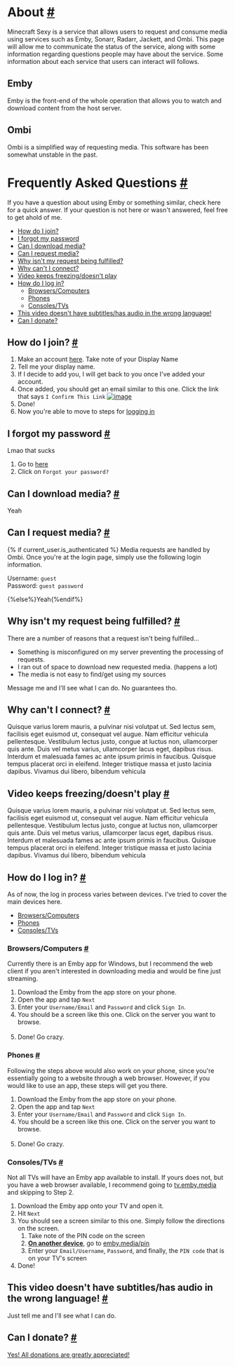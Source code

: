 <a id='about' class='anchor'></a>

# About [#](#about)

Minecraft Sexy is a service that allows users to request and consume
media using services such as Emby, Sonarr,
Radarr, Jackett, and Ombi. This page will allow me to communicate
the status of the service, along with some information regarding
questions people may have about the service. Some information about each service that
users can interact will follows.

## Emby

Emby is the front-end of the whole operation that allows you to watch and download content
from the host server.

## Ombi

Ombi is a simplified way of requesting media. This software has been somewhat unstable in the past.

<a id='faqs' class='anchor'></a>

# Frequently Asked Questions [#](#faqs)

If you have a question about using Emby or something similar, check here for a quick answer.
If your question is not here or wasn't answered, feel free to get ahold of me.

* [How do I join?](#how-do-i-join)
* [I forgot my password](#i-forgot-my-password)
* [Can I download media?](#can-i-download-media)
* [Can I request media?](#can-i-request-media)
* [Why isn't my request being fulfilled?](#why-isnt-my-request-being-fulfilled)
* [Why can't I connect?](#why-cant-i-connect)
* [Video keeps freezing/doesn't play](#video-keeps-freezing-doesnt-play)
* [How do I log in?](#how-do-i-log-in)
    * [Browsers/Computers](#browsers-computers)
    * [Phones](#phones)
    * [Consoles/TVs](#consoles-tvs)
* [This video doesn't have subtitles/has audio in the wrong language!](#this-video-doesnt-have-subtitles-has-audio-in-the-wrong-language)
* [Can I donate?](#can-i-donate)

<a id='how-do-i-join' class='anchor'></a>

## How do I join? [#](#how-do-i-join)

<ol>
    <li>Make an account <a target="_blank" href="http://emby.media/community/index.php?/register">here</a>. Take note of your Display Name</li>
    <li>Tell me your display name.</li>
    <li>If I decide to add you, I will get back to you once I've added your account.</li>
    <li>Once added, you should get an email similar to this one. 
        Click the link that says <code>I Confirm This Link</code>
        <a href="{{url_for('static',filename='img/connectemail.png')}}">
            <img src="{{url_for('static',filename='img/connectemail.png')}}" class="img-fluid rounded mx-auto d-block" alt="image">
        </a>
    </li>
    <li>Done!</li>
    <li>Now you're able to move to steps for <a href="#logging-in">logging in</a></li>
</ol>

<a id='i-forgot-my-password' class='anchor'></a>

## I forgot my password [#](#i-forgot-my-password)

Lmao that sucks

1. Go to [here](https://emby.media/community/index.php?/login)
2. Click on `Forgot your password?`

<a id='can-i-download-media' class='anchor'></a>

## Can I download media? [#](#can-i-download-media)

Yeah

<a id='can-i-request-media' class='anchor'></a>

## Can I request media? [#](#can-i-request-media)

{% if current_user.is_authenticated %}
Media requests are handled by Ombi. Once you're at the login page, simply
use the following login information.

Username: `guest`  
Password: `guest password`

{%else%}Yeah{%endif%}

<a id='why-isnt-my-request-being-fulfilled' class='anchor'></a>

## Why isn't my request being fulfilled? [#](#why-isnt-my-request-being-fulfilled)

There are a number of reasons that a request isn't being fulfilled...

* Something is misconfigured on my server preventing the processing of requests.
* I ran out of space to download new requested media. (happens a lot)
* The media is not easy to find/get using my sources

Message me and I'll see what I can do. No guarantees tho.

<a id='why-cant-i-connect' class='anchor'></a>

## Why can't I connect? [#](#why-cant-i-connect)

Quisque varius lorem mauris, a pulvinar nisi volutpat ut. Sed lectus sem, facilisis eget euismod ut, consequat vel augue. Nam efficitur vehicula pellentesque. Vestibulum lectus justo, congue at luctus non, ullamcorper quis ante. Duis vel metus varius, ullamcorper lacus eget, dapibus risus. Interdum et malesuada fames ac ante ipsum primis in faucibus. Quisque tempus placerat orci in eleifend. Integer tristique massa et justo lacinia dapibus. Vivamus dui libero, bibendum vehicula

<a id='video-keeps-freezing-doesnt-play' class='anchor'></a>

## Video keeps freezing/doesn't play [#](#video-keeps-freezing-doesnt-play)

Quisque varius lorem mauris, a pulvinar nisi volutpat ut. Sed lectus sem, facilisis eget euismod ut, consequat vel augue. Nam efficitur vehicula pellentesque. Vestibulum lectus justo, congue at luctus non, ullamcorper quis ante. Duis vel metus varius, ullamcorper lacus eget, dapibus risus. Interdum et malesuada fames ac ante ipsum primis in faucibus. Quisque tempus placerat orci in eleifend. Integer tristique massa et justo lacinia dapibus. Vivamus dui libero, bibendum vehicula

<a id='how-do-i-log-in' class='anchor'></a>

## How do I log in? [#](#how-do-i-log-in)

As of now, the log in process varies between devices. I've tried to cover the main devices here.

* [Browsers/Computers](#browsers-computers)
* [Phones](#phones)
* [Consoles/TVs](#consoles-tvs)

<a id='browsers-computers' class='anchor'></a>

### Browsers/Computers [#](#browsers-computers)

Currently there is an Emby app for Windows, but I recommend the web
client if you aren't interested in downloading media and would be fine just streaming.

<!-- 1. Go to [app.emby.media](https://app.emby.media)
2. Click `Next`
3. Enter your `Username/Email` and `Password` and click `Sign In`
4. If everything went well, you should be at a screen like this.

    <a href="{{url_for('static',filename='img/browserlogin.png')}}">
        <img src="{{url_for('static',filename='img/browserlogin.png')}}" class="img-fluid rounded mx-auto d-block" alt="image">
    </a>

5. Click on the server you want to browse and go crazy. -->

<ol>
    <li>Download the Emby from the app store on your phone.</li>
    <li>Open the app and tap <code>Next</code></li>
    <li>Enter your <code>Username/Email</code> and <code>Password</code> and click <code>Sign In</code>.</li>
    <li>You should be a screen like this one. Click on the server you want to browse. <br>
        <a href="{{url_for('static',filename='img/browserlogin.png')}}">
            <img src="{{url_for('static',filename='img/browserlogin.png')}}" class="img-fluid rounded mx-auto d-block" alt=""></a>
    </li>
    <li>Done! Go crazy.</li>
</ol>

<a id='phones' class='anchor'></a>

### Phones [#](#phones)

Following the steps above would also work on your phone, since you're essentially going to a website through a web browser. However, if you would like to use an app, these steps will get you there.

<ol>
    <li>Download the Emby from the app store on your phone.</li>
    <li>Open the app and tap <code>Next</code></li>
    <li>Enter your <code>Username/Email</code> and <code>Password</code> and click <code>Sign In</code>.</li>
    <li>You should be a screen like this one. Click on the server you want to browse. <br>
        <a href="{{url_for('static',filename='img/phonelogin.jpg')}}">
        <img src="{{url_for('static',filename='img/phonelogin.jpg')}}" class="img-fluid rounded mx-auto d-block" alt=""></a>
    </li>
    <li>Done! Go crazy.</li>
</ol>

<a id='consoles-tvs' class='anchor'></a>

### Consoles/TVs [#](#consoles-tvs)

Not all TVs will have an Emby app available to install. If yours does not, but you have a web browser available,
I recommend going to [tv.emby.media](https://tv.emby.media) and skipping to Step 2.

<ol>
    <li>Download the Emby app onto your TV and open it.</li>
    <li>Hit <code>Next</code></li>
    <li>You should see a screen similar to this one. Simply follow the directions on the screen.
        <ol>
            <li>Take note of the PIN code on the screen</li>
            <li><strong><u>On another device</u></strong>, go to <a href="https://emby.media/pin" target="_blank">emby.media/pin</a></li>
            <li>Enter your <code>Email/Username</code>, <code>Password</code>, and finally, the <code>PIN code</code> that is on your TV's screen</li>
        </ol>
        <a href="{{url_for('static',filename='img/tvlogin.png')}}">
        <img src="{{url_for('static',filename='img/tvlogin.png')}}" class="img-fluid rounded mx-auto d-block" alt=""></a>
    </li>
    <li>Done!</li>
</ol>

<a id='this-video-doesnt-have-subtitles-has-audio-in-the-wrong-language' class='anchor'></a>

## This video doesn't have subtitles/has audio in the wrong language!  [#](#this-video-doesnt-have-subtitles-has-audio-in-the-wrong-language)

Just tell me and I'll see what I can do.

<a id='can-i-donate' class='anchor'></a>

## Can I donate? [#](#can-i-donate)

[Yes! All donations are greatly appreciated!](https://flow.page/seans)
